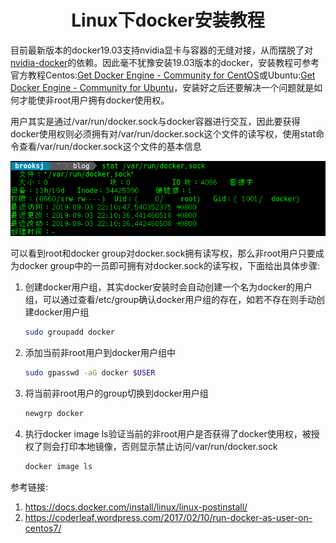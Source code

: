 <center><h1>Linux下docker安装教程</h1></center>

目前最新版本的docker19.03支持nvidia显卡与容器的无缝对接，从而摆脱了对[nvidia-docker](https://github.com/NVIDIA/nvidia-docker)的依赖。因此毫不犹豫安装19.03版本的docker，安装教程可参考官方教程Centos:[Get Docker Engine - Community for CentOS](https://docs.docker.com/install/linux/docker-ce/centos/)或Ubuntu:[Get Docker Engine - Community for Ubuntu](https://docs.docker.com/install/linux/docker-ce/ubuntu/)，安装好之后还要解决一个问题就是如何才能使非root用户拥有docker使用权。

用户其实是通过/var/run/docker.sock与docker容器进行交互，因此要获得docker使用权则必须拥有对/var/run/docker.sock这个文件的读写权，使用stat命令查看/var/run/docker.sock这个文件的基本信息

<div align="center">
	<img src="https://raw.githubusercontent.com/tracy-talent/Notes/master/imgs/docker-sock-stat.png">
</div>

可以看到root和docker group对docker.sock拥有读写权，那么非root用户只要成为docker group中的一员即可拥有对docker.sock的读写权，下面给出具体步骤:

1. 创建docker用户组，其实docker安装时会自动创建一个名为docker的用户组，可以通过查看/etc/group确认docker用户组的存在，如若不存在则手动创建docker用户组

   ```bash
   sudo groupadd docker
   ```

2. 添加当前非root用户到docker用户组中

   ```bash
   sudo gpasswd -aG docker $USER
   ```

3. 将当前非root用户的group切换到docker用户组

   ```bash
   newgrp docker
   ```

4. 执行docker image ls验证当前的非root用户是否获得了docker使用权，被授权了则会打印本地镜像，否则显示禁止访问/var/run/docker.sock

   ```bash
   docker image ls
   ```



参考链接:

1. https://docs.docker.com/install/linux/linux-postinstall/
2. https://coderleaf.wordpress.com/2017/02/10/run-docker-as-user-on-centos7/
